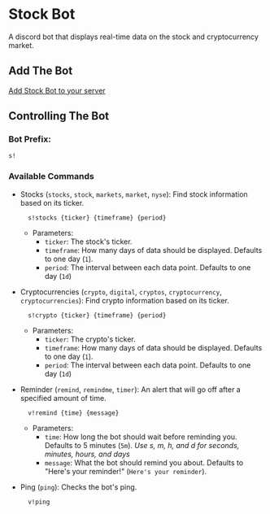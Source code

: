 # Stock Bot
A discord bot that displays real-time data on the stock and cryptocurrency market.

## Add The Bot
[Add Stock Bot to your server](https://discord.com/api/oauth2/authorize?client_id=775537511401127996&permissions=116736&scope=bot)

## Controlling The Bot

### Bot Prefix:
    s!

### Available Commands
- Stocks (`stocks`, `stock`, `markets`, `market`, `nyse`): Find stock information based on its ticker.

        s!stocks {ticker} {timeframe} {period}
  * Parameters:
    * `ticker`: The stock's ticker.
    * `timeframe`: How many days of data should be displayed. Defaults to one day (`1`).
    * `period`: The interval between each data point. Defaults to one day (`1d`)

- Cryptocurrencies (`crypto`, `digital`, `cryptos`, `cryptocurrency`, `cryptocurrencies`): Find crypto information based on its ticker.

        s!crypto {ticker} {timeframe} {period}
  * Parameters:
    * `ticker`: The crypto's ticker.
    * `timeframe`: How many days of data should be displayed. Defaults to one day (`1`).
    * `period`: The interval between each data point. Defaults to one day (`1d`)
  
- Reminder (`remind`, `remindme`, `timer`): An alert that will go off after a specified amount of time.
  
        v!remind {time} {message}
  * Parameters:
    * `time`: How long the bot should wait before reminding you. Defaults to 5 minutes (`5m`). *Use s, m, h, and d for seconds, minutes, hours, and days*
    * `message`: What the bot should remind you about. Defaults to "Here's your reminder!" (`Here's your reminder`).
- Ping (`ping`): Checks the bot's ping.
  
        v!ping
